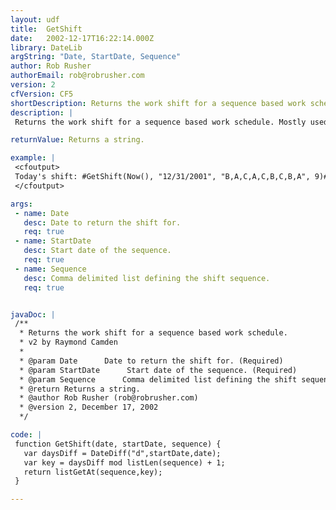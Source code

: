 ```yaml
---
layout: udf
title:  GetShift
date:   2002-12-17T16:22:14.000Z
library: DateLib
argString: "Date, StartDate, Sequence"
author: Rob Rusher
authorEmail: rob@robrusher.com
version: 2
cfVersion: CF5
shortDescription: Returns the work shift for a sequence based work schedule.
description: |
 Returns the work shift for a sequence based work schedule. Mostly used by public organizations such as fire and police depts.

returnValue: Returns a string.

example: |
 <cfoutput>
 Today's shift: #GetShift(Now(), "12/31/2001", "B,A,C,A,C,B,C,B,A", 9)#
 </cfoutput>

args:
 - name: Date
   desc: Date to return the shift for.
   req: true
 - name: StartDate
   desc: Start date of the sequence.
   req: true
 - name: Sequence
   desc: Comma delimited list defining the shift sequence.
   req: true


javaDoc: |
 /**
  * Returns the work shift for a sequence based work schedule.
  * v2 by Raymond Camden
  * 
  * @param Date      Date to return the shift for. (Required)
  * @param StartDate      Start date of the sequence. (Required)
  * @param Sequence      Comma delimited list defining the shift sequence. (Required)
  * @return Returns a string. 
  * @author Rob Rusher (rob@robrusher.com) 
  * @version 2, December 17, 2002 
  */

code: |
 function GetShift(date, startDate, sequence) {
   var daysDiff = DateDiff("d",startDate,date);
   var key = daysDiff mod listLen(sequence) + 1;
   return listGetAt(sequence,key);
 }

---
```


